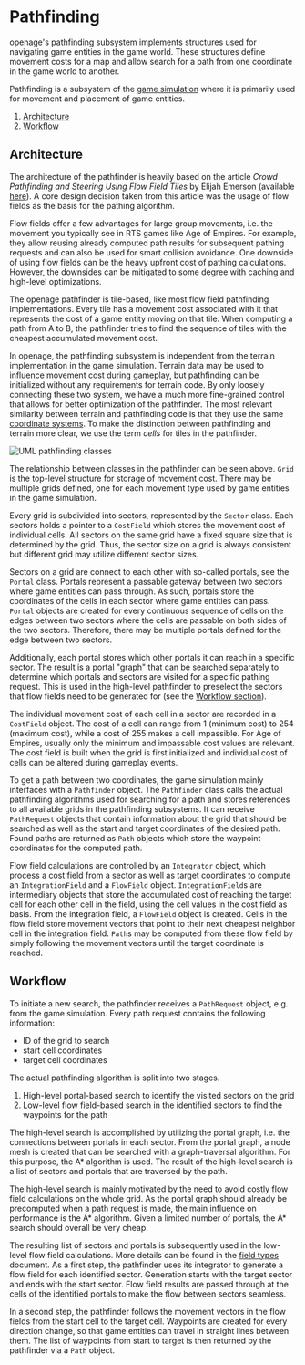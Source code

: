 # Pathfinding

openage's pathfinding subsystem implements structures used for navigating game entities in the
game world. These structures define movement costs for a map and allow search for a path
from one coordinate in the game world to another.

Pathfinding is a subsystem of the [game simulation](/doc/code/game_simulation/README.md) where
it is primarily used for movement and placement of game entities.

1. [Architecture](#architecture)
2. [Workflow](#workflow)


## Architecture

The architecture of the pathfinder is heavily based on the article *Crowd Pathfinding and Steering*
*Using Flow Field Tiles* by Elijah Emerson (available [here](http://www.gameaipro.com/GameAIPro/GameAIPro_Chapter23_Crowd_Pathfinding_and_Steering_Using_Flow_Field_Tiles.pdf)). A core design
decision taken from this article was the usage of flow fields as the basis for the pathing algorithm.

Flow fields offer a few advantages for large group movements, i.e. the movement you typically see in
RTS games like Age of Empires. For example, they allow reusing already computed path results for
subsequent pathing requests and can also be used for smart collision avoidance. One downside
of using flow fields can be the heavy upfront cost of pathing calculations. However, the downsides
can be mitigated to some degree with caching and high-level optimizations.

The openage pathfinder is tile-based, like most flow field pathfinding implementations. Every tile
has a movement cost associated with it that represents the cost of a game entity moving on that tile.
When computing a path from A to B, the pathfinder tries to find the sequence of tiles with the cheapest
accumulated movement cost.

In openage, the pathfinding subsystem is independent from the terrain implementation in the game
simulation. Terrain data may be used to influence movement cost during gameplay, but pathfinding
can be initialized without any requirements for terrain code. By only loosely connecting these two system,
we have a much more fine-grained control that allows for better optimization of the pathfinder.
The most relevant similarity between terrain and pathfinding code is that they use the same
[coordinate systems](/doc/code/coordinate-systems.md#tiletile3). To make the distinction between
pathfinding and terrain more clear, we use the term *cells* for tiles in the pathfinder.

![UML pathfinding classes](/doc/code/images/pathfinder_architecture.svg)

The relationship between classes in the pathfinder can be seen above. `Grid` is the top-level structure
for storage of movement cost. There may be multiple grids defined, one for each movement type
used by game entities in the game simulation.

Every grid is subdivided into sectors, represented by the `Sector` class. Each sectors holds a
pointer to a `CostField` which stores the movement cost of individual cells. All sectors on the
same grid have a fixed square size that is determined by the grid. Thus, the sector size on
a grid is always consistent but different grid may utilize different sector sizes.

Sectors on a grid are connect to each other with so-called portals, see the `Portal`
class. Portals represent a passable gateway between two sectors where game entities
can pass through. As such, portals store the coordinates of the cells in each sector
where game entities can pass. `Portal` objects are created for every continuous sequence of cells
on the edges between two sectors where the cells are passable on both sides of the two sectors.
Therefore, there may be multiple portals defined for the edge between two sectors.

Additionally, each portal stores which other portals it can reach in a specific sector. The
result is a portal "graph" that can be searched separately to determine which portals
and sectors are visited for a specific pathing request. This is used in the high-level
pathfinder to preselect the sectors that flow fields need to be generated for (see the
[Workflow section](#workflow)).

The individual movement cost of each cell in a sector are recorded in a `CostField` object.
The cost of a cell can range from 1 (minimum cost) to 254 (maximum cost), while a cost of 255
makes a cell impassible. For Age of Empires, usually only the minimum and impassable cost
values are relevant. The cost field is built when the grid is first initialized and
individual cost of cells can be altered during gameplay events.

To get a path between two coordinates, the game simulation mainly interfaces with a `Pathfinder`
object. The `Pathfinder` class calls the actual pathfinding algorithms used for searching
for a path and stores references to all available grids in the pathfinding subsystems. It can receive
`PathRequest` objects that contain information about the grid that should be searched as well as
the start and target coordinates of the desired path. Found paths are returned as `Path` objects
which store the waypoint coordinates for the computed path.

Flow field calculations are controlled by an `Integrator` object, which process a cost field
from a sector as well as target coordinates to compute an `IntegrationField` and a `FlowField` object.
`IntegrationField`s are intermediary objects that store the accumulated cost of reaching
the target cell for each other cell in the field, using the cell values in the cost field as basis.
From the integration field, a `FlowField` object is created. Cells in the flow field store
movement vectors that point to their next cheapest neighbor cell in the integration field. `Path`s
may be computed from these flow field by simply following the movement vectors until the
target coordinate is reached.


## Workflow

To initiate a new search, the pathfinder receives a `PathRequest` object, e.g. from the game simulation.
Every path request contains the following information:

- ID of the grid to search
- start cell coordinates
- target cell coordinates

The actual pathfinding algorithm is split into two stages.

1. High-level portal-based search to identify the visited sectors on the grid
2. Low-level flow field-based search in the identified sectors to find the waypoints for the path

The high-level search is accomplished by utilizing the portal graph, i.e. the
connections between portals in each sector. From the portal graph, a node mesh is created
that can be searched with a graph-traversal algorithm. For this purpose, the A\* algorithm
is used. The result of the high-level search is a list of sectors and portals that are
traversed by the path.

The high-level search is mainly motivated by the need to avoid costly flow field
calculations on the whole grid. As the portal graph should already be precomputed when
a path request is made, the main influence on performance is the A\* algorithm. Given
a limited number of portals, the A\* search should overall be very cheap.

The resulting list of sectors and portals is subsequently used in the low-level flow
field calculations. More details can be found in the [field types](field_types.md) document.
As a first step, the pathfinder uses its integrator to generate
a flow field for each identified sector. Generation starts with the target sector
and ends with the start sector. Flow field results are passed through at the cells
of the identified portals to make the flow between sectors seamless.

In a second step, the pathfinder follows the movement vectors in the flow fields from
the start cell to the target cell. Waypoints are created for every direction change, so
that game entities can travel in straight lines between them. The list of waypoints
from start to target is then returned by the pathfinder via a `Path` object.
